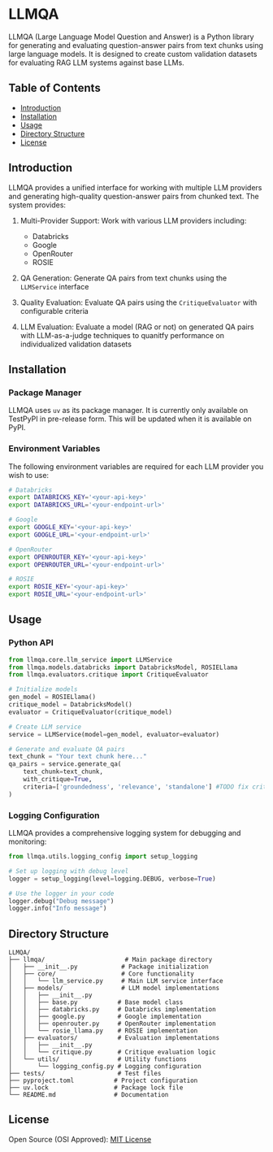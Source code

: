 # LLMQA

LLMQA (Large Language Model Question and Answer) is a Python library for generating and evaluating question-answer pairs from text chunks using large language models. It is designed to create custom validation datasets for evaluating RAG LLM systems against base LLMs.

## Table of Contents

- [Introduction](#introduction)
- [Installation](#installation)
- [Usage](#usage)
- [Directory Structure](#directory-structure)
- [License](#license)

## Introduction

LLMQA provides a unified interface for working with multiple LLM providers and generating high-quality question-answer pairs from chunked text. The system provides:

1. Multi-Provider Support: Work with various LLM providers including:
   - Databricks
   - Google
   - OpenRouter
   - ROSIE

2. QA Generation: Generate QA pairs from text chunks using the `LLMService` interface
3. Quality Evaluation: Evaluate QA pairs using the `CritiqueEvaluator` with configurable criteria
4. LLM Evaluation: Evaluate a model (RAG or not) on generated QA pairs with LLM-as-a-judge techniques to quanitfy performance on individualized validation datasets

## Installation

### Package Manager

LLMQA uses `uv` as its package manager. It is currently only available on TestPyPI in pre-release form. This will be updated
when it is available on PyPI.

### Environment Variables

The following environment variables are required for each LLM provider you wish to use:

```bash
# Databricks
export DATABRICKS_KEY='<your-api-key>'
export DATABRICKS_URL='<your-endpoint-url>'

# Google
export GOOGLE_KEY='<your-api-key>'
export GOOGLE_URL='<your-endpoint-url>'

# OpenRouter
export OPENROUTER_KEY='<your-api-key>'
export OPENROUTER_URL='<your-endpoint-url>'

# ROSIE
export ROSIE_KEY='<your-api-key>'
export ROSIE_URL='<your-endpoint-url>'
```

## Usage

### Python API

```python
from llmqa.core.llm_service import LLMService
from llmqa.models.databricks import DatabricksModel, ROSIELlama
from llmqa.evaluators.critique import CritiqueEvaluator

# Initialize models
gen_model = ROSIELlama()
critique_model = DatabricksModel()
evaluator = CritiqueEvaluator(critique_model)

# Create LLM service
service = LLMService(model=gen_model, evaluator=evaluator)

# Generate and evaluate QA pairs
text_chunk = "Your text chunk here..."
qa_pairs = service.generate_qa(
    text_chunk=text_chunk,
    with_critique=True,
    criteria=['groundedness', 'relevance', 'standalone'] #TODO fix criteria example
)
```

### Logging Configuration

LLMQA provides a comprehensive logging system for debugging and monitoring:

```python
from llmqa.utils.logging_config import setup_logging

# Set up logging with debug level
logger = setup_logging(level=logging.DEBUG, verbose=True)

# Use the logger in your code
logger.debug("Debug message")
logger.info("Info message")
```

## Directory Structure

```
LLMQA/
├── llmqa/                      # Main package directory
│   ├── __init__.py            # Package initialization
│   ├── core/                  # Core functionality
│   │   └── llm_service.py     # Main LLM service interface
│   ├── models/                # LLM model implementations
│   │   ├── __init__.py
│   │   ├── base.py           # Base model class
│   │   ├── databricks.py     # Databricks implementation
│   │   ├── google.py         # Google implementation
│   │   ├── openrouter.py     # OpenRouter implementation
│   │   └── rosie_llama.py    # ROSIE implementation
│   ├── evaluators/           # Evaluation implementations
│   │   ├── __init__.py
│   │   └── critique.py       # Critique evaluation logic
│   └── utils/                # Utility functions
│       └── logging_config.py # Logging configuration
├── tests/                    # Test files
├── pyproject.toml           # Project configuration
├── uv.lock                  # Package lock file
└── README.md                # Documentation
```

## License

Open Source (OSI Approved): [MIT License](LICENSE)
